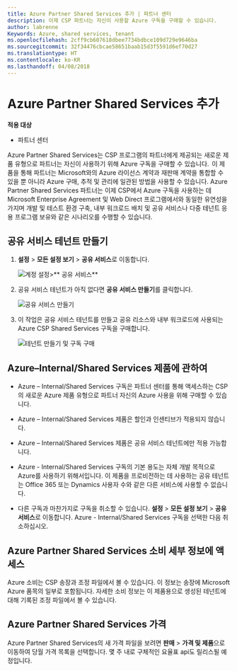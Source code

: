 ```yaml
---
title: Azure Partner Shared Services 추가 | 파트너 센터
description: 이제 CSP 파트너는 자신이 사용할 Azure 구독을 구매할 수 있습니다.
author: labrenne
Keywords: Azure, shared services, tenant
ms.openlocfilehash: 2cff9cb607618dbee7734bdbce109d729e9646ba
ms.sourcegitcommit: 32f34476cbcae58651baab15d3f5591d6ef70d27
ms.translationtype: HT
ms.contentlocale: ko-KR
ms.lasthandoff: 04/08/2018
---
```

# <a name="add-azure-partner-shared-services"></a>Azure Partner Shared Services 추가

**적용 대상**

-  파트너 센터

Azure Partner Shared Services는 CSP 프로그램의 파트너에게 제공되는 새로운 제품 유형으로 파트너는 자신이 사용하기 위해 Azure 구독을 구매할 수 있습니다.  이 제품을 통해 파트너는 Microsoft와의 Azure 라이선스 계약과 재판매 계약을 통합할 수 있을 뿐 아니라 Azure 구매, 추적 및 관리에 일관된 방법을 사용할 수 있습니다. Azure Partner Shared Services 파트너는 이제 CSP에서 Azure 구독을 사용하는 데 Microsoft Enterprise Agreement 및 Web Direct 프로그램에서와 동일한 유연성을 가지며 개발 및 테스트 환경 구축, 내부 워크로드 배치 및 공유 서비스나 다중 테넌트 응용 프로그램 보유와 같은 시나리오를 수행할 수 있습니다.  

## <a name="create-the-shared-services-tenant"></a>공유 서비스 테넌트 만들기

1. **설정** > **모든 설정 보기** > **공유 서비스**로 이동합니다.

    ![**계정 설정**>** 공유 서비스**](images/sharedservices2.png)

2. 공유 서비스 테넌트가 아직 없다면 **공유 서비스 만들기**를 클릭합니다.

    ![공유 서비스 만들기](images/sharedservices3.png)

3. 이 작업은 공유 서비스 테넌트를 만들고 공유 리소스와 내부 워크로드에 사용되는 Azure CSP Shared Services 구독을 구매합니다.

    ![테넌트 만들기 및 구독 구매](images/sharedservices5.png)

## <a name="about-the-azure--internalshared-services-offer"></a>Azure–Internal/Shared Services 제품에 관하여

- Azure – Internal/Shared Services 구독은 파트너 센터를 통해 액세스하는 CSP의 새로운 Azure 제품 유형으로 파트너 자신의 Azure 사용을 위해 구매할 수 있습니다. 

- Azure – Internal/Shared Services 제품은 할인과 인센티브가 적용되지 않습니다.

- Azure – Internal/Shared Services 제품은 공유 서비스 테넌트에만 적용 가능합니다.

- Azure - Internal/Shared Services 구독의 기본 용도는 자체 개발 목적으로 Azure를 사용하기 위해서입니다. 이 제품을 프로비전하는 데 사용하는 공유 테넌트는 Office 365 또는 Dynamics 사용자 수와 같은 다른 서비스에 사용할 수 없습니다. 

- 다른 구독과 마찬가지로 구독을 취소할 수 있습니다. **설정** > **모든 설정 보기** > **공유 서비스**로 이동합니다. Azure - Internal/Shared Services 구독을 선택한 다음 취소하십시오.

## <a name="accessing-azure-partner-shared-services-consumption-details"></a>Azure Partner Shared Services 소비 세부 정보에 액세스

Azure 소비는 CSP 송장과 조정 파일에서 볼 수 있습니다. 이 정보는 송장에 Microsoft Azure 품목의 일부로 포함됩니다. 자세한 소비 정보는 이 제품용으로 생성된 테넌트에 대해 기록된 조정 파일에서 볼 수 있습니다. 

## <a name="azure-partner-shared-services-pricing"></a>Azure Partner Shared Services 가격

Azure Partner Shared Services의 새 가격 파일을 보려면 **판매** > **가격 및 제품**으로 이동하여 당월 가격 목록을 선택합니다. 몇 주 내로 구체적인 요율표 api도 릴리스될 예정입니다.


